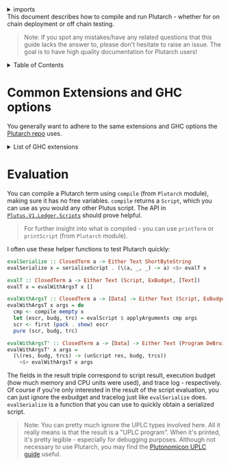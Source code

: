 <details>
<summary> imports </summary>
<p>

```haskell
module Plutarch.Docs.Run (applyArguments, evalT, evalSerialize, evalWithArgsT, evalWithArgsT') where
import Data.Bifunctor (first)
import Data.ByteString.Short (ShortByteString)
import Data.Text (Text, pack)
import Plutarch.Internal.Term (ClosedTerm, compile)
import Plutarch.Script (Script (unScript), serialiseScript)
import Plutarch.Evaluate (evalScript, applyArguments)
import PlutusLedgerApi.V1 (Data, ExBudget)
import UntypedPlutusCore (DeBruijn, DefaultFun, DefaultUni, Program)
```

</p>
</details>
This document describes how to compile and run Plutarch - whether for on chain deployment or off chain testing.

> Note: If you spot any mistakes/have any related questions that this guide lacks the answer to, please don't hesitate to raise an issue. The goal is to have high quality documentation for Plutarch users!

<details>
<summary> Table of Contents </summary>

- [Common Extensions and GHC options](#common-extensions-and-ghc-options)
- [Evaluation](#evaluation)

</details>

# Common Extensions and GHC options

You generally want to adhere to the same extensions and GHC options the [Plutarch repo](https://github.com/Plutonomicon/plutarch/blob/master/plutarch.cabal) uses.

<details>
<summary> List of GHC extensions </summary>

- `NoStarIsType`
- `BangPatterns`
- `BinaryLiterals`
- `ConstrainedClassMethods`
- `ConstraintKinds`
- `DataKinds`
- `DeriveAnyClass`
- `DeriveDataTypeable`
- `DeriveFoldable`
- `DeriveFunctor`
- `DeriveGeneric`
- `DeriveLift`
- `DeriveTraversable`
- `DerivingStrategies`
- `DerivingVia`
- `DoAndIfThenElse`
- `EmptyCase`
- `EmptyDataDecls`
- `EmptyDataDeriving`
- `ExistentialQuantification`
- `ExplicitForAll`
- `FlexibleContexts`
- `FlexibleInstances`
- `ForeignFunctionInterface`
- `GADTSyntax`
- `GeneralisedNewtypeDeriving`
- `HexFloatLiterals`
- `ImplicitPrelude`
- `InstanceSigs`
- `KindSignatures`
- `LambdaCase`
- `MonomorphismRestriction`
- `MultiParamTypeClasses`
- `NamedFieldPuns`
- `NamedWildCards`
- `NumericUnderscores`
- `OverloadedStrings`
- `PartialTypeSignatures`
- `PatternGuards`
- `PolyKinds`
- `PostfixOperators`
- `RankNTypes`
- `RelaxedPolyRec`
- `ScopedTypeVariables`
- `StandaloneDeriving`
- `StandaloneKindSignatures`
- `TraditionalRecordSyntax`
- `TupleSections`
- `TypeApplications`
- `TypeFamilies`
- `TypeOperators`
- `TypeSynonymInstances`
- `ViewPatterns`

</details>

# Evaluation

You can compile a Plutarch term using `compile` (from `Plutarch` module), making sure it has no free variables. `compile` returns a `Script`, which you can use as you would any other Plutus script. The API in [`Plutus.V1.Ledger.Scripts`](https://playground.plutus.iohkdev.io/doc/haddock/plutus-ledger-api/html/Plutus-V1-Ledger-Scripts.html) should prove helpful.

> For further insight into what is compiled - you can use `printTerm` or `printScript` (from `Plutarch` module).

I often use these helper functions to test Plutarch quickly:

```haskell
evalSerialize :: ClosedTerm a -> Either Text ShortByteString
evalSerialize x = serialiseScript . (\(a, _, _) -> a) <$> evalT x

evalT :: ClosedTerm a -> Either Text (Script, ExBudget, [Text])
evalT x = evalWithArgsT x []

evalWithArgsT :: ClosedTerm a -> [Data] -> Either Text (Script, ExBudget, [Text])
evalWithArgsT x args = do
  cmp <- compile mempty x
  let (escr, budg, trc) = evalScript $ applyArguments cmp args
  scr <- first (pack . show) escr
  pure (scr, budg, trc)

evalWithArgsT' :: ClosedTerm a -> [Data] -> Either Text (Program DeBruijn DefaultUni DefaultFun (), ExBudget, [Text])
evalWithArgsT' x args =
  (\(res, budg, trcs) -> (unScript res, budg, trcs))
    <$> evalWithArgsT x args
```

The fields in the result triple correspond to script result, execution budget (how much memory and CPU units were used), and trace log - respectively.
Of course if you're only interested in the result of the script evaluation, you can just ignore the exbudget and tracelog just like `evalSerialize` does.
`evalSerialize` is a function that you can use to quickly obtain a serialized script.

> Note: You can pretty much ignore the UPLC types involved here. All it really means is that the result is a "UPLC program". When it's printed, it's pretty legible - especially for debugging purposes. Although not necessary to use Plutarch, you may find the [Plutonomicon UPLC guide](https://github.com/Plutonomicon/plutonomicon/blob/main/uplc.md) useful.
